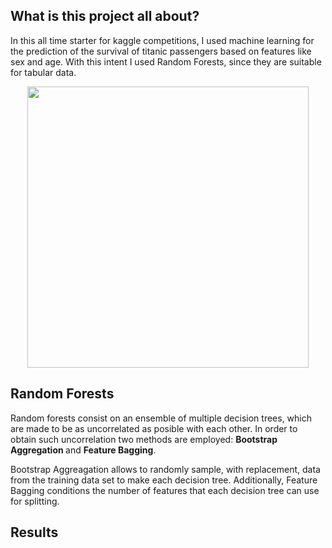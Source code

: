 ## What is this project all about?
In this all time starter for kaggle competitions, I used machine learning for the prediction of the survival of titanic passengers based on features like sex and age. 
With this intent I used Random Forests, since they are suitable for tabular data.

<p align = "center">
  <img src="https://cdn.britannica.com/79/4679-050-BC127236/Titanic.jpg" width="450" >
</p>


## Random Forests
Random forests consist on an ensemble of multiple decision trees, which are made to be as uncorrelated as posible with each other. In order to obtain such uncorrelation two methods are employed: <strong> Bootstrap Aggregation </strong> and <strong> Feature Bagging</strong>.

Bootstrap Aggreagation allows to randomly sample, with replacement, data from the training data set to make each decision tree. Additionally, Feature Bagging conditions the number of features that each decision tree can use for splitting. 

## Results

